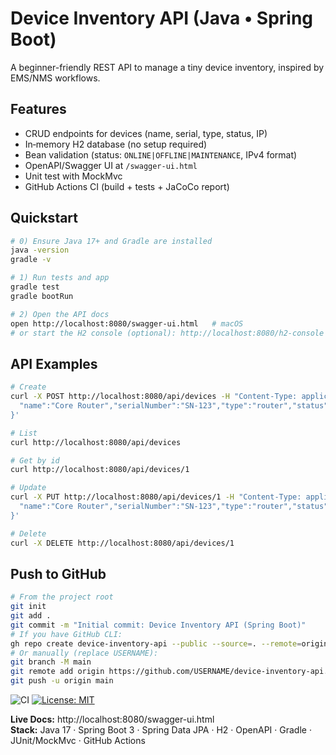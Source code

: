 # Device Inventory API (Java • Spring Boot)

A beginner-friendly REST API to manage a tiny device inventory, inspired by EMS/NMS workflows.

## Features
- CRUD endpoints for devices (name, serial, type, status, IP)
- In‑memory H2 database (no setup required)
- Bean validation (status: `ONLINE|OFFLINE|MAINTENANCE`, IPv4 format)
- OpenAPI/Swagger UI at `/swagger-ui.html`
- Unit test with MockMvc
- GitHub Actions CI (build + tests + JaCoCo report)

## Quickstart
```bash
# 0) Ensure Java 17+ and Gradle are installed
java -version
gradle -v

# 1) Run tests and app
gradle test
gradle bootRun

# 2) Open the API docs
open http://localhost:8080/swagger-ui.html   # macOS
# or start the H2 console (optional): http://localhost:8080/h2-console
```

## API Examples
```bash
# Create
curl -X POST http://localhost:8080/api/devices -H "Content-Type: application/json" -d '{
  "name":"Core Router","serialNumber":"SN-123","type":"router","status":"ONLINE","ipAddress":"10.0.0.1"
}'

# List
curl http://localhost:8080/api/devices

# Get by id
curl http://localhost:8080/api/devices/1

# Update
curl -X PUT http://localhost:8080/api/devices/1 -H "Content-Type: application/json" -d '{
  "name":"Core Router","serialNumber":"SN-123","type":"router","status":"MAINTENANCE","ipAddress":"10.0.0.1"
}'

# Delete
curl -X DELETE http://localhost:8080/api/devices/1
```

## Push to GitHub
```bash
# From the project root
git init
git add .
git commit -m "Initial commit: Device Inventory API (Spring Boot)"
# If you have GitHub CLI:
gh repo create device-inventory-api --public --source=. --remote=origin --push
# Or manually (replace USERNAME):
git branch -M main
git remote add origin https://github.com/USERNAME/device-inventory-api.git
git push -u origin main
```

![CI](https://github.com/<YOUR_USERNAME>/device-inventory-api/actions/workflows/ci.yml/badge.svg)
[![License: MIT](https://img.shields.io/badge/License-MIT-green.svg)](LICENSE)

**Live Docs:** http://localhost:8080/swagger-ui.html  
**Stack:** Java 17 · Spring Boot 3 · Spring Data JPA · H2 · OpenAPI · Gradle · JUnit/MockMvc · GitHub Actions
